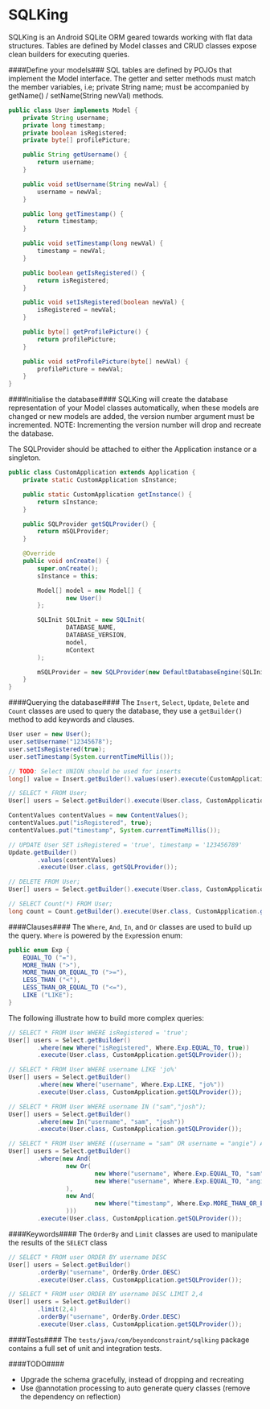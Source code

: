 SQLKing
======================

SQLKing is an Android SQLite ORM geared towards working with flat data structures. Tables are defined by Model classes and CRUD classes expose clean builders for executing queries.

####Define your models###
SQL tables are defined by POJOs that implement the Model interface. The getter and setter methods must match the member variables, i.e; private String name; must be accompanied by getName() / setName(String newVal) methods.

```java
public class User implements Model {
    private String username;
    private long timestamp;
    private boolean isRegistered;
    private byte[] profilePicture;

    public String getUsername() {
        return username;
    }

    public void setUsername(String newVal) {
        username = newVal;
    }

    public long getTimestamp() {
        return timestamp;
    }

    public void setTimestamp(long newVal) {
        timestamp = newVal;
    }

    public boolean getIsRegistered() {
        return isRegistered;
    }

    public void setIsRegistered(boolean newVal) {
        isRegistered = newVal;
    }

    public byte[] getProfilePicture() {
        return profilePicture;
    }

    public void setProfilePicture(byte[] newVal) {
        profilePicture = newVal;
    }
}
```

####Initialise the database####
SQLKing will create the database representation of your Model classes automatically, when these models are changed or new models are added, the version number argument must be incremented. NOTE: Incrementing the version number will drop and recreate the database. 

The SQLProvider should be attached to either the Application instance or a singleton.

```java
public class CustomApplication extends Application {
    private static CustomApplication sInstance;

    public static CustomApplication getInstance() {
        return sInstance;
    }

    public SQLProvider getSQLProvider() {
    	return mSQLProvider;
    }

    @Override
    public void onCreate() {
        super.onCreate();
        sInstance = this;

		Model[] model = new Model[] {
            	new User()
        };

        SQLInit SQLInit = new SQLInit(
	            DATABASE_NAME,
	            DATABASE_VERSION,
	            model,
	            mContext
        );

        mSQLProvider = new SQLProvider(new DefaultDatabaseEngine(SQLInit.getDatabase()));
    }
}
```

####Querying the database####
The `Insert`, `Select`, `Update`, `Delete` and `Count` classes are used to query the database, they use a `getBuilder()` method to add keywords and clauses. 


```java
User user = new User();
user.setUsername("12345678");
user.setIsRegistered(true);
user.setTimestamp(System.currentTimeMillis());

// TODO: Select UNION should be used for inserts
long[] value = Insert.getBuilder().values(user).execute(CustomApplication.getSQLProvider());
```

```java
// SELECT * FROM User;
User[] users = Select.getBuilder().execute(User.class, CustomApplication.getSQLProvider());
```

```java
ContentValues contentValues = new ContentValues();
contentValues.put("isRegistered", true);
contentValues.put("timestamp", System.currentTimeMillis());

// UPDATE User SET isRegistered = 'true', timestamp = '123456789'
Update.getBuilder()
        .values(contentValues)
        .execute(User.class, getSQLProvider());
```

```java
// DELETE FROM User;
User[] users = Select.getBuilder().execute(User.class, CustomApplication.getSQLProvider());
```

```java
// SELECT Count(*) FROM User;
long count = Count.getBuilder().execute(User.class, CustomApplication.getSQLProvider());
```

####Clauses####
The `Where`, `And`, `In`, and `Or` classes are used to build up the query. `Where` is powered by the `Exp`ression enum:

```java
public enum Exp {
	EQUAL_TO ("="),
	MORE_THAN (">"),
	MORE_THAN_OR_EQUAL_TO (">="),
	LESS_THAN ("<"),
	LESS_THAN_OR_EQUAL_TO ("<="),
	LIKE ("LIKE");
}
``` 

The following illustrate how to build more complex queries: 

```java
// SELECT * FROM User WHERE isRegistered = 'true';
User[] users = Select.getBuilder()
        .where(new Where("isRegistered", Where.Exp.EQUAL_TO, true))
        .execute(User.class, CustomApplication.getSQLProvider());
```

```java
// SELECT * FROM User WHERE username LIKE 'jo%'
User[] users = Select.getBuilder()
        .where(new Where("username", Where.Exp.LIKE, "jo%"))
        .execute(User.class, CustomApplication.getSQLProvider());
```

```java
// SELECT * FROM User WHERE username IN ("sam","josh");
User[] users = Select.getBuilder()
        .where(new In("username", "sam", "josh"))
        .execute(User.class, CustomApplication.getSQLProvider());
```

```java
// SELECT * FROM User WHERE ((username = "sam" OR username = "angie") AND (timestamp >= 1234567890));
User[] users = Select.getBuilder()
		.where(new And(
                new Or(
                        new Where("username", Where.Exp.EQUAL_TO, "sam"),
                        new Where("username", Where.Exp.EQUAL_TO, "angie")
                ),
                new And(
                        new Where("timestamp", Where.Exp.MORE_THAN_OR_EQUAL_TO, 1234567890)
                )))
        .execute(User.class, CustomApplication.getSQLProvider());
```

####Keywords####
The `OrderBy` and `Limit` classes are used to manipulate the results of the `SELECT` class

```java
// SELECT * FROM user ORDER BY username DESC
User[] users = Select.getBuilder()
        .orderBy("username", OrderBy.Order.DESC)
        .execute(User.class, CustomApplication.getSQLProvider());
```

```java
// SELECT * FROM user ORDER BY username DESC LIMIT 2,4
User[] users = Select.getBuilder()
        .limit(2,4)
        .orderBy("username", OrderBy.Order.DESC)
        .execute(User.class, CustomApplication.getSQLProvider());
```

####Tests####
The `tests/java/com/beyondconstraint/sqlking` package contains a full set of unit and integration tests.

####TODO####
- Upgrade the schema gracefully, instead of dropping and recreating
- Use @annotation processing to auto generate query classes (remove the dependency on reflection)
